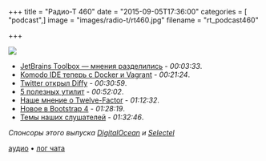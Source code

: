+++
title = "Радио-Т 460"
date = "2015-09-05T17:36:00"
categories = [ "podcast",]
image = "images/radio-t/rt460.jpg"
filename = "rt_podcast460"

+++

![](https://radio-t.com/images/radio-t/rt460.jpg)

- [JetBrains Toolbox — мнения разделились](http://blog.jetbrains.com/blog/2015/09/03/introducing-jetbrains-toolbox/) - *00:03:33*.
- [Komodo IDE теперь с Docker и Vagrant](http://komodoide.com/blog/komodo-9-2-released-docker-and-vagrant-integration-package-installer-and/) - *00:21:24*.
- [Twitter открыл Diffy](http://venturebeat.com/2015/09/03/twitter-open-sources-diffy-a-tool-for-automatically-spotting-bugs-in-code/) - *00:30:59*.
- [5 полезных утилит](http://zeroturnaround.com/rebellabs/5-command-line-tools-you-should-be-using/) - *00:52:02*.
- [Наше мнение о Twelve-Factor](http://techblog.bozho.net/comments-on-the-twelve-factor-app/) - *01:12:32*.
- [Новое в Bootstrap 4](http://designmodo.com/new-bootstrap-4/) - *01:28:19*.
- [Темы наших слушателей](https://radio-t.com/p/2015/09/01/prep-460/) - *01:32:46*.

_Спонсоры этого выпуска [DigitalOcean](https://do.co/radiot) и [Selectel](https://selectel.ru/services/vpc/)_

[аудио](https://cdn.radio-t.com/rt_podcast460.mp3) • [лог чата](http://chat.radio-t.com/logs/radio-t-460.html)
<audio src="https://cdn.radio-t.com/rt_podcast460.mp3" preload="none"></audio>
